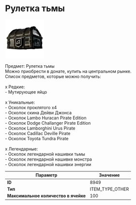# Рулетка тьмы

![Item Image](../img/8949.webp?raw=true)

Предмет: Рулетка тьмы<br>Можно приобрести в донате, купить на центральном рынке.<br>Список предметов, которые можно получить:<br><br>x Редкие: <br>	- Мутирующее яйцо<br><br>x Уникальные: <br>	- Осколок проклятого х4<br>	- Осколок скина Дейви Джонса<br>	- Осколок Lambo Huracan Pirate Edition<br>	- Осколок Dodge Challanger Pirate Edition<br>	- Осколок Lamborghini Urus Pirate<br>	- Осколок Cadillac Deville Pirate<br>	- Осколок Toyota Tundra Pirate<br><br>x Легендарные: <br>	- Осколок легендарной нашивки тьмы<br>	- Осколок легендарной нашивке монстра<br>	- Осколок легендарной нашивки энергии<br>


| Параметр | Значение |
|----------|----------|
| **ID** | 8949 |
| **Тип** | ITEM_TYPE_OTHER |
| **Максимальное количество в ячейке** | 100 |

